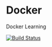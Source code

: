 # Docker
Docker Learning

[![Build Status](https://drone.io/github.com/JohnDuxbury/Docker/status.png)](https://drone.io/github.com/JohnDuxbury/Docker/latest)
